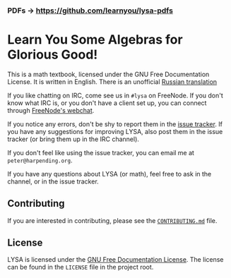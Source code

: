 ### PDFs -> https://github.com/learnyou/lysa-pdfs

# Learn You Some Algebras for Glorious Good!

This is a math textbook, licensed under the GNU Free Documentation
License. It is written in English. There is an unofficial [Russian
translation](https://github.com/gazay/lysa)

If you like chatting on IRC, come see us in `#lysa` on FreeNode. If
you don't know what IRC is, or you don't have a client set up, you can
connect through [FreeNode's webchat][webchat].

If you notice any errors, don't be shy to report them in the
[issue tracker](https://github.com/learnyou/lysa/issues). If you have
any suggestions for improving LYSA, also post them in the issue tracker
(or bring them up in the IRC channel).

If you don't feel like using the issue tracker, you can email me at
`peter@harpending.org`.

If you have any questions about LYSA (or math), feel free to ask in
the channel, or in the issue tracker.

[webchat]: http://webchat.freenode.net/?channels=lysa

## Contributing

If you are interested in contributing, please see the
[`CONTRIBUTING.md`](CONTRIBUTING.md) file.

## License

LYSA is licensed under the [GNU Free Documentation License][gfdl]. The
license can be found in the `LICENSE` file in the project root.

[gfdl]: https://gnu.org/licenses/fdl.html
